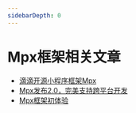 ```yaml
---
sidebarDepth: 0
---
```


# Mpx框架相关文章

* [滴滴开源小程序框架Mpx](1.0.md)
* [Mpx发布2.0，完美支持跨平台开发](2.0.md)
* [Mpx框架初体验](mpx1.md)
